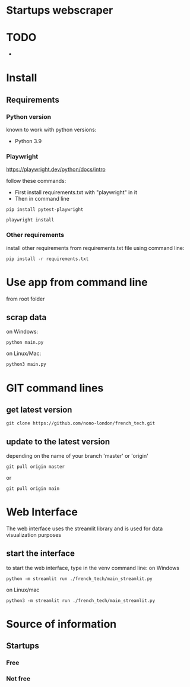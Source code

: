 Startups webscraper
==

# TODO
* 

# Install
## Requirements
### Python version
known to work with python versions:
* Python 3.9

### Playwright

https://playwright.dev/python/docs/intro

follow these commands:

* First install requirements.txt with "playwright" in it
* Then in command line

```
pip install pytest-playwright
```

```
playwright install
```

### Other requirements

install other requirements from requirements.txt file using command line:

```
pip install -r requirements.txt
```
# Use app from command line
from root folder
## scrap data
on Windows:
```
python main.py
```
on Linux/Mac:
```
python3 main.py
```

# GIT command lines
## get latest version
```
git clone https://github.com/nono-london/french_tech.git
```
## update to the latest version
depending on the name of your branch 'master' or 'origin'
```
git pull origin master
```
or
```
git pull origin main
```
# Web Interface
The web interface uses the streamlit library and is used for data visualization purposes
## start the interface
to start the web interface, type in the venv command line:
on Windows
```
python -m streamlit run ./french_tech/main_streamlit.py
```
on Linux/mac
```
python3 -m streamlit run ./french_tech/main_streamlit.py
```

# Source of information

## Startups

### Free

### Not free
